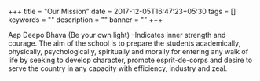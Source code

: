 +++
title =  "Our Mission"
date = 2017-12-05T16:47:23+05:30
tags = []
keywords = ""
description = ""
banner = ""
+++

Aap Deepo Bhava (Be your own light) –Indicates inner strength and courage. The aim of the school is to prepare the students academically, physically, psychologically, spiritually and morally for entering any walk of life by seeking to develop character, promote esprit-de-corps and desire to serve the country in any capacity with efficiency, industry and zeal.